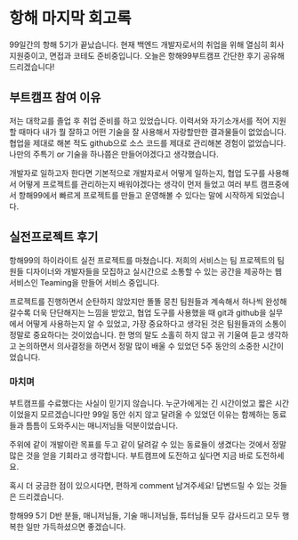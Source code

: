 # 항해 마지막 회고록


99일간의 항해 5기가 끝났습니다.
현재 백엔드 개발자로서의 취업을 위해 열심히 회사 지원중이고, 면접과 코테도 준비중입니다.
오늘은 항해99부트캠프 간단한 후기 공유해 드리겠습니다!

## 부트캠프 참여 이유
저는 대학교를 졸업 후 취업 준비를 하고 있었습니다.
이력서와 자기소개서를 적어 지원할 때마다 내가 뭘 잘하고 어떤 기술을 잘 사용해서 자랑할만한 결과물들이 없었습니다. 협업을 제대로 해본 적도 github으로 소스 코드를 제대로 관리해본 경험이 없었습니다. 나만의 주특기 or 기술을 하나쯤은 만들어야겠다고 생각했습니다.

개발자로 일하고자 한다면 기본적으로 개발자로서 어떻게 일하는지, 협업 도구를 사용해서 어떻게 프로젝트를 관리하는지 배워야겠다는 생각이 먼저 들었고 여러 부트 캠프중에서 항해99에서 빠르게 프로젝트를 만들고 운영해볼 수 있다는 말에 시작하게 되었습니다.



## 실전프로젝트 후기
항해99의 하이라이트 실전 프로젝트를 마쳤습니다.
저희의 서비스는 팀 프로젝트의 팀원들 디자이너와 개발자들을 모집하고 실시간으로 소통할 수 있는 공간을 제공하는 웹 서비스인 Teaming을 만들어 서비스 중입니다. 

프로젝트를 진행하면서 순탄하지 않았지만 똘똘 뭉친 팀원들과 계속해서 하나씩 완성해 갈수록 더욱 단단해지는 느낌을 받았고, 협업 도구를 사용했을 때 git과 github을 실무에서 어떻게 사용하는지 알 수 있었고, 가장 중요하다고 생각된 것은 팀원들과의 소통이 정말로 중요하다는 것이었습니다. 
한 명의 말도 소홀히 하지 않고 귀 기울여 듣고 생각하고 논의하면서 의사결정을 하면서 정말 많이 배울 수 있었던 5주 동안의 소중한 시간이었습니다.



### 마치며
부트캠프를 수료했다는 사실이 믿기지 않습니다. 누군가에게는 긴 시간이었고 짧은 시간이었을지 모르겠습니다만 99일 동안 쉬지 않고 달려올 수 있었던 이유는 함께하는 동료들과 틈틈이 도와주시는 매니저님들 덕분이었습니다.

주위에 같이 개발이란 목표를 두고 같이 달려갈 수 있는 동료들이 생겼다는 것에서 정말 많은 것을 얻을 기회라고 생각합니다. 부트캠프에 도전하고 싶다면 지금 바로 도전하세요. 

혹시 더 궁금한 점이 있으시다면, 편하게 comment 남겨주세요! 답변드릴 수 있는 것들은 드리겠습니다.

항해99 5기 D반 분들, 매니저님들, 기술 매니저님들, 튜터님들 모두 감사드리고 모두 행복한 일만 가득하셨으면 좋겠습니다.



